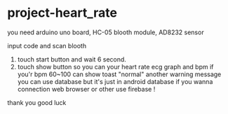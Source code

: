 # project-heart_rate

you need arduino uno board, HC-05 blooth module, AD8232 sensor 

input code and scan blooth 

1. touch start button and wait 6 second.
2. touch show button so you can your heart rate ecg graph and bpm
if you'r bpm 60~100 can show toast "normal" another warning message 
you can use database but it's just in android database 
if you wanna connection web browser or other use firebase !

thank you 
good luck
